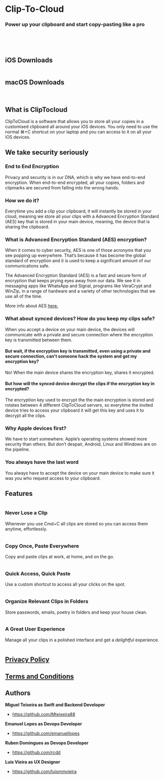 # Clip-To-Cloud
### Power up your clipboard and start copy-pasting like a pro

<img alt="" src="https://img.shields.io/badge/IOS-%5E13-red"> <img alt="" src="https://img.shields.io/badgebeta-1.0_Beta_1-green"> <img alt="" src="https://img.shields.io/badge/AppStore-under_development-yellow">

<img alt="" src="https://img.shields.io/badge/macOS-%5E10.14-red"> <img alt="" src="https://img.shields.io/badge/beta-1.1_Beta_2-green"> <img alt="" src="https://img.shields.io/badge/AppStore-1.1-green">

## iOS Downloads

<a href="https://www.cliptocloud.com/download/Clip-To-Cloud-iOS.ipa"><img alt="" src="/betaButton_2.png"></a>


## macOS Downloads

<a href="https://www.cliptocloud.com/download/CliptoCloud-1.1-BETA-2.dmg"><img alt="" src="/betaButton_2.png"></a> <a href="https://apps.apple.com/pt/app/id1486079413"><img alt="" src="/appStoreButton_2.png"></a>



## What is ClipTocloud

ClipToCloud is a software that allows you to store all your copies in a customised clipboard all around your iOS devices. You only need to use the normal ⌘+C shortcut on your laptop and you can access to it on all your iOS devices.

## We take security seriously

### End to End Encryption

Privacy and security is in our DNA, which is why we have end-to-end encryption. When end-to-end encrypted, all your copies, folders and clipmarks are secured from falling into the wrong hands.

### How we do it?

Everytime you add a clip your clipboard, it will instantly be stored in your cloud, meaning we store all your clips with a Advanced Encryption Standard (AES) key that is stored in your main device, meaning, the device that is sharing the clipboard.

### What is Advanced Encryption Standard (AES) encryption?

When it comes to cyber security, AES is one of those acronyms that you see popping up everywhere. That’s because it has become the global standard of encryption and it is used to keep a significant amount of our communications safe.

The Advanced Encryption Standard (AES) is a fast and secure form of encryption that keeps prying eyes away from our data. We see it in messaging apps like WhatsApp and Signal, programs like VeraCrypt and WinZip, in a range of hardware and a variety of other technologies that we use all of the time.

More info about AES [here.](https://www.comparitech.com/blog/information-security/what-is-aes-encryption/)

### What about synced devices? How do you keep my clips safe?

When you accept a device on your main device, the devices will communicate with a private and secure connection where the encryption key is transmitted between them.

#### But wait, if the encryption key is transmitted, even using a private and secure connection, can't someone hack the system and get my encryption key?

No! When the main device shares the encryption key, shares it encrypted.

#### But how will the synced device decrypt the clips if the encryption key in encrypted?

The encryption key used to encrypt the the main encryption is stored and rotates between 4 different ClipToCloud servers, so everytime the invited device tries to access your clipboard it will get this key and uses it to decrypt all the clips.

### Why Apple devices first?

We have to start somewhere. Apple’s operating systems  showed more security than others. But don’t despair, Android, Linux and Windows are on the pipeline.

### You always have the last word

You always have to accept the device on your main device to make sure it was you who request access to your clipboard.

## Features

<img alt="" src="/intro.jpg">

### Never Lose a Clip

Whenever you use Cmd+C all clips are stored so you can access them anytime, effortlessly.

<img alt="" src="/clipboard.jpg">

### Copy Once, Paste Everywhere

Copy and paste clips at work,  at home, and on the go.

<img alt="" src="/selected.jpg">

### Quick Access, Quick Paste

Use a custom shortcut to access all your clicks on the spot.

<img alt="" src="/quick_access_short.png">

### Organize Relevant Clips in Folders

Store passwords, emails, poetry in folders and keep your house clean.

<img alt="" src="/clipmarks.jpg">

### A Great User Experience

Manage all your clips in a polished interface and get a *delightful*  experience.

<img alt="" src="./c2c_intro.gif">

## [Privacy Policy](https://github.com/Mteixeira88/Clip-To-Cloud/blob/master/privacy-policy.md)

## [Terms and Conditions](https://github.com/Mteixeira88/Clip-To-Cloud/blob/master/terms.md)

## Authors
**Miguel Teixeira as Swift and Backend Developer**
* <https://github.com/Mteixeira88>


**Emanuel Lopes as Devops Developer**
* <https://github.com/emanuellopes>

**Ruben Domingues as Devops Developer**
* <https://github.com/rcdd>

**Luis Vieira as UX Designer**
* <https://github.com/luismmvieira>
